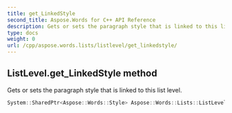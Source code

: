```yaml
---
title: get_LinkedStyle
second_title: Aspose.Words for C++ API Reference
description: Gets or sets the paragraph style that is linked to this list level. 
type: docs
weight: 0
url: /cpp/aspose.words.lists/listlevel/get_linkedstyle/
---
```

## ListLevel.get_LinkedStyle method


Gets or sets the paragraph style that is linked to this list level.

```cpp
System::SharedPtr<Aspose::Words::Style> Aspose::Words::Lists::ListLevel::get_LinkedStyle()
```

